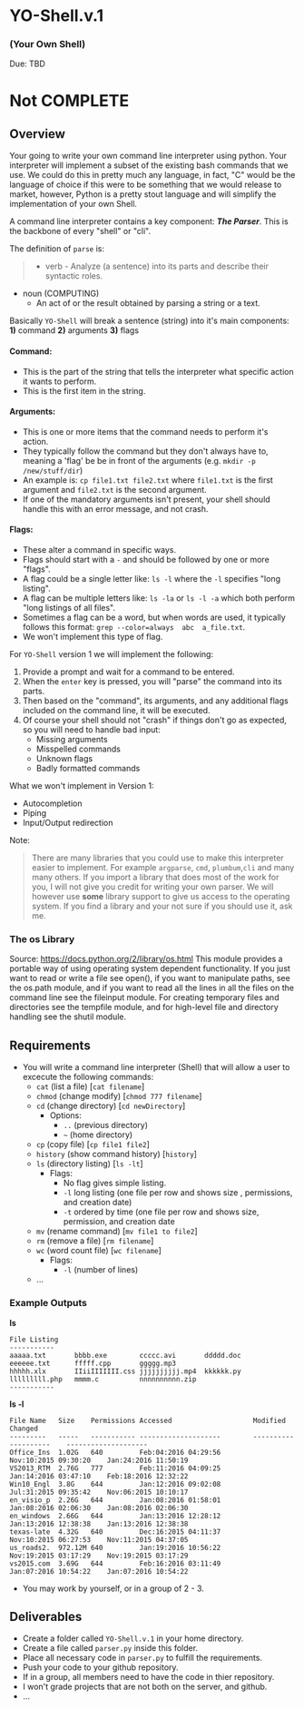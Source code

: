 # YO-Shell.v.1 
### (Your Own Shell) 
Due: TBD

# Not COMPLETE

## Overview

Your going to write your own command line interpreter using python. Your interpreter will implement a subset of the existing bash
commands that we use. We could do this in pretty much any language, in fact, "C" would be the language of choice if this were to 
be something that we would release to market, however, Python is a pretty stout language and will simplify the implementation of your
own Shell. 

A command line interpreter contains a key component: ***The Parser***. This is the backbone of every "shell" or "cli". 

The definition of `parse` is: 
>- verb 
    - Analyze (a sentence) into its parts and describe their syntactic roles.
- noun (COMPUTING)
    - An act of or the result obtained by parsing a string or a text.

Basically `YO-Shell` will break a sentence (string) into it's main components: **1)** command **2)** arguments **3)** flags

#### Command:

- This is the part of the string that tells the interpreter what specific action it wants to perform. 
- This is the first item in the string. 

#### Arguments:

- This is one or more items that the command needs to perform it's action. 
- They typically follow the command but they don't always have to, meaning a 'flag' be be in front of the arguments (e.g. `mkdir -p /new/stuff/dir`)
- An example is: `cp file1.txt file2.txt` where `file1.txt` is the first argument and `file2.txt` is the second argument. 
- If one of the mandatory arguments isn't present, your shell should handle this with an error message, and not crash.

#### Flags:
- These alter a command in specific ways. 
- Flags should start with a `-` and should be followed by one or more "flags".
- A flag could be a single letter like: `ls -l` where the `-l` specifies "long listing".
- A flag can be multiple letters like: `ls -la` or `ls -l -a` which both perform "long listings of all files".
- Sometimes a flag can be a word, but when words are used, it typically follows this format: `grep --color=always  abc  a_file.txt`.
- We won't implement this type of flag.

For `YO-Shell` version 1 we will implement the following: 

1. Provide a prompt and wait for a command to be entered. 
2. When the `enter` key is pressed, you will "parse" the command into its parts.
3. Then based on the "command", its arguments, and any additional flags included on the command line, it will be executed. 
4. Of course your shell should not "crash" if things don't go as expected, so you will need to handle bad input:
    - Missing arguments
    - Misspelled commands
    - Unknown flags
    - Badly formatted commands

What we won't implement in Version 1:
- Autocompletion
- Piping 
- Input/Output redirection

Note:
> There are many libraries that you could use to make this interpreter easier to implement. For example `argparse`, `cmd`, `plumbum`,`cli` and many many others. If you import a library that does most of the work for you, I will not give you credit for writing your own parser. We will however use **some** library support to give us access to the operating system. If you find a library and your not sure if you should use it, ask me.
>

### The os Library

Source: https://docs.python.org/2/library/os.html
This module provides a portable way of using operating system dependent functionality. If you just want to read or write a file see open(), if you want to manipulate paths, see the os.path module, and if you want to read all the lines in all the files on the command line see the fileinput module. For creating temporary files and directories see the tempfile module, and for high-level file and directory handling see the shutil module.

## Requirements

- You will write a command line interpreter (Shell) that will allow a user to excecute the following commands:
    - `cat` (list a file) [`cat filename`]
    - `chmod` (change modify) [`chmod 777 filename`]
    - `cd` (change directory) [`cd newDirectory`]
        - Options:
            - `..` (previous directory)
            - `~` (home directory)
    - `cp` (copy file) [`cp file1 file2`]
    - `history` (show command history) [`history`]
    - `ls`  (directory listing) [`ls -lt`] 
        - Flags:
            - No flag gives simple listing.
            - `-l` long listing (one file per row and shows size , permissions, and  creation date)
            - `-t` ordered by time (one file per row and shows size, permission, and creation date
    - `mv` (rename command) [`mv file1 to file2`]
    - `rm` (remove a file) [`rm filename`] 
    - `wc` (word count file) [`wc filename`]
        - Flags:
            - `-l` (number of lines) 
    - ...

### Example Outputs

**ls**
```
File Listing 
-----------
aaaaa.txt       bbbb.exe        ccccc.avi       ddddd.doc       eeeeee.txt      fffff.cpp       ggggg.mp3  
hhhhh.xlx       IIiiIIIIIII.css jjjjjjjjjj.mp4  kkkkkk.py       lllllllll.php   mmmm.c          nnnnnnnnnn.zip  
-----------
```
**ls -l**
```
File Name   Size    Permissions Accessed                    Modified                Changed
---------   -----   ----------- --------------------        --------------------    --------------------
Office_Ins 	1.02G 	640 		Feb:04:2016 04:29:56 		Nov:10:2015 09:30:20 	Jan:24:2016 11:50:19
VS2013_RTM 	2.76G 	777 		Feb:11:2016 04:09:25 		Jan:14:2016 03:47:10 	Feb:18:2016 12:32:22
Win10_Engl 	3.8G 	644 		Jan:12:2016 09:02:08 		Jul:31:2015 09:35:42 	Nov:06:2015 10:10:17
en_visio_p 	2.26G 	644 		Jan:08:2016 01:58:01 		Jan:08:2016 02:06:30 	Jan:08:2016 02:06:30
en_windows 	2.66G 	644 		Jan:13:2016 12:28:12 		Jan:13:2016 12:38:38 	Jan:13:2016 12:38:38
texas-late 	4.32G 	640 		Dec:16:2015 04:11:37 		Nov:10:2015 06:27:53 	Nov:11:2015 04:37:05
us_roads2. 	972.12M 640 		Jan:19:2016 10:56:22 		Nov:19:2015 03:17:29 	Nov:19:2015 03:17:29
vs2015.com 	3.69G 	644 		Feb:16:2016 03:11:49 		Jan:07:2016 10:54:22 	Jan:07:2016 10:54:22
```


- You may work by yourself, or in a group of 2 - 3.  


## Deliverables

- Create a folder called `YO-Shell.v.1` in your home directory.
- Create a file called `parser.py` inside this folder.
- Place all necessary code in `parser.py` to fulfill the requirements. 
- Push your code to your github repository.  
- If in a group, all members need to have the code in thier repository.
- I won't grade projects that are not both on the server, and github. 
-  ...
